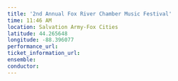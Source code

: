 ```yaml
---
title: '2nd Annual Fox River Chamber Music Festival'
time: 11:46 AM
location: Salvation Army-Fox Cities
latitude: 44.265648
longitude: -88.396077
performance_url: 
ticket_information_url: 
ensemble: 
conductor: 
---
```

